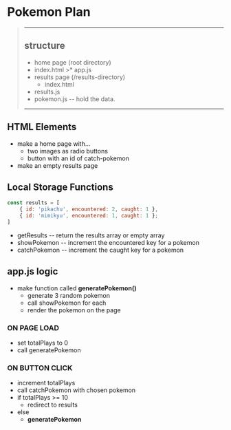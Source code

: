 # Pokemon Plan
> ---
> ## structure
>* home page (root directory)
   > * index.html
    >* app.js
>* results page (/results-directory)
 >   * index.html
  >  * results.js
>* pokemon.js -- hold the data.
> ---

## HTML Elements
* make a home page with...
    * two images as radio buttons
    * button with an id of catch-pokemon
* make an empty results page

## Local Storage Functions
```javascript
const results = [
    { id: 'pikachu', encountered: 2, caught: 1 },
    { id: 'mimikyu', encountered: 1, caught: 1 };
]
```
* getResults -- return the results array or empty array
* showPokemon -- increment the encountered key for a pokemon
* catchPokemon -- increment the caught key for a pokemon

## app.js logic
* make function called **generatePokemon()**
    * generate 3 random pokemon
    * call showPokemon for each
    * render the pokemon on the page

### ON PAGE LOAD
* set totalPlays to 0
* call generatePokemon

### ON BUTTON CLICK
* increment totalPlays
* call catchPokemon with chosen pokemon
* if totalPlays >= 10
    * redirect to results
* else
    * **generatePokemon**